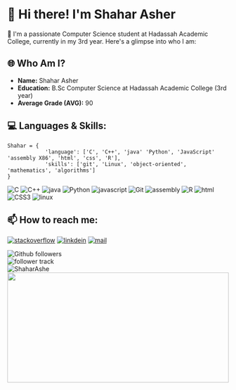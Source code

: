 <div>
    <div>
        <h1>👋 Hi there! I'm Shahar Asher</h1>
    </div>
    <div>
        <p>🚀 I'm a passionate Computer Science student at Hadassah Academic College, currently in my 3rd year. Here's a glimpse into who I am:</p>
    </div>
    <div>
        <h2>🌐 Who Am I?</h2>
    </div>
    <div>
        <ul>
            <li><b>Name:</b> Shahar Asher</li>
            <li><b>Education:</b> B.Sc Computer Science at Hadassah Academic College (3rd year)</li>
            <li><b>Average Grade (AVG):</b> 90</li>
        </ul>
    </div>
    <div>
        <h2>💻 Languages & Skills:</h2>
    </div>
    <div>
        <pre><code>Shahar = {
            'language': ['C', 'C++', 'java' 'Python', 'JavaScript' 'assembly X86', 'html', 'css', 'R'],
            'skills': ['git', 'Linux', 'object-oriented', 'mathematics', 'algorithms']
}</code></pre>
    </div>
    <div>
        <img src="https://img.shields.io/badge/c%20-%2300599C.svg?&style=for-the-badge&logo=c&logoColor=white" alt="C"/>
        <img src="https://img.shields.io/badge/c++%20-%2300599C.svg?&style=for-the-badge&logo=c%2B%2B&logoColor=white" alt="C++"/>
        <img src="https://img.shields.io/badge/Java-007396?&style=for-the-badge&logo=java" alt="java"/>
        <img src="https://img.shields.io/badge/python%20-%2314354C.svg?&style=for-the-badge&logo=python&logoColor=white" alt="Python"/>
        <img src="https://img.shields.io/badge/JavaScript-F7DF1E?&style=for-the-badge&logo=javascript&logoColor=black" alt="javascript"/>
        <img src="https://img.shields.io/badge/git%20-%23F05033.svg?&style=for-the-badge&logo=git&logoColor=white" alt="Git"/>
        <img src="https://img.shields.io/badge/Assembly-blueviolet?&style=for-the-badge&logo=assemblyscript" alt="assembly"/>
        <img src="https://img.shields.io/badge/Language-R-blue?&style=for-the-badge&logo=r&logoColor=white" alt="R"/>
        <img src="https://img.shields.io/badge/HTML5-red?&style=for-the-badge&logo=html5&logoColor=white" alt="html"/>
        <img src="https://img.shields.io/badge/CSS3-blue?&style=for-the-badge&logo=css3&logoColor=white" alt="CSS3"/>
        <img src="https://img.shields.io/badge/OS-Linux-blue?&style=for-the-badge&logo=linux&logoColor=white" alt="linux"/>
    </div>
    <div>
        <h2> 📫 How to reach me: </h2>
    </div>
    <div>
        <p>
            <a href="https://stackoverflow.com/users/20755219/shahar"><img src="https://img.shields.io/badge/Stack%20Overflow-grey?style=for-the-badge&logo=stackoverflow" alt="stackoverflow"/></a>
            <a href="https://www.linkedin.com/in/shahar-asher-71ba82219/"><img src="https://img.shields.io/badge/LinkedIn-0077B5?style=for-the-badge&logo=linkedin&logoColor=white" alt="linkdein"/></a>
            <a href="mailto:shaharas30@gmail.com"><img src="https://img.shields.io/badge/Contact%20me-Email-blue?style=for-the-badge&logo=mail.ru&logoColor=white" alt="mail"/></a>
        </p>
    </div>
    <div>
    <div>
        <div>
            <img src="https://img.shields.io/github/followers/ShaharAshe?style=social&label=Follow" alt="Github followers"/>
        </div>
        <div>
            <img src="https://komarev.com/ghpvc/?username=ShaharAshe&style=flat-square" alt="follower track">
        </div>
    </div>
        <img src="https://github-readme-stats.vercel.app/api/top-langs?username=ShaharAshe&show_icons=true&locale=en&layout=compact" alt="ShaharAshe" />
    </div>
    <div>
        <img align="center" src="https://media.giphy.com/media/g9wbFB61YEh1u/giphy.gif" width="100%" height="250px"/>
<!--     </div>
    <div>
         <img align="center" src="https://media1.giphy.com/media/v1.Y2lkPTc5MGI3NjExYTM0bTFlOHpiYXN5NGkwa2Z4NTkwYTRydnV6aXJydTJjYTNhcG9jZiZlcD12MV9pbnRlcm5hbF9naWZfYnlfaWQmY3Q9dg/KpJ47gKe6b7v7xQyWj/giphy.gif" width="100%" height="250px"/>
    </div> -->
</div>
<!--<code><img height="20" src="https://raw.githubusercontent.com/github/explore/80688e429a7d4ef2fca1e82350fe8e3517d3494d/topics/c/c.png" alt="C"></code>
      <code><img height="20" src="https://raw.githubusercontent.com/github/explore/80688e429a7d4ef2fca1e82350fe8e3517d3494d/topics/cpp/cpp.png" alt="C++"></code>
      <code><img height="20" src="https://raw.githubusercontent.com/github/explore/80688e429a7d4ef2fca1e82350fe8e3517d3494d/topics/java/java.png" alt="Java"></code>
      <code><img height="20" src="https://raw.githubusercontent.com/github/explore/80688e429a7d4ef2fca1e82350fe8e3517d3494d/topics/python/python.png" alt="Python"></code>
      <code><img height="20" src="https://raw.githubusercontent.com/github/explore/80688e429a7d4ef2fca1e82350fe8e3517d3494d/topics/javascript/javascript.png" alt="JavaScript"></code>
      <code><img height="20" src="https://raw.githubusercontent.com/github/explore/80688e429a7d4ef2fca1e82350fe8e3517d3494d/topics/git/git.png" alt="Git"></code>
      <code><img height="20" src="https://raw.githubusercontent.com/github/explore/main/topics/assembly/assembly.png" alt="Assembly"></code>
      <code><img height="20" src="https://raw.githubusercontent.com/github/explore/main/topics/r/r.png" alt="R"></code>
      <code><img height="20" src="https://raw.githubusercontent.com/github/explore/main/topics/html/html.png" alt="HTML5"></code>
      <code><img height="20" src="https://raw.githubusercontent.com/github/explore/main/topics/css/css.png" alt="CSS3"></code>
      <code><img height="20" src="https://raw.githubusercontent.com/github/explore/main/topics/linux/linux.png" alt="Linux"></code>-->

<!--<img src="https://github-readme-stats.vercel.app/api?username=ShaharAshe&show_icons=true&theme=gotham" alt="ShaharAshe" />-->
